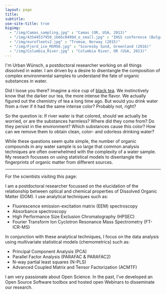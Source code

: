```yaml
---
layout: page
title: 
subtitle:
use-site-title: true
bigimg: 
  - "/img/Camas_sampling.jpg" : "Camas (OR, USA, 2013)"
  - "/img/43544537950_1b6bc0499d_o_small.jpg" : "IHSS conference (Bulgaria, 2018)"
  - "/img/eurofleets2.jpg" : "Tromsø, Norway (2015)"
  - "/img/Fjord_ice_MSM56.jpg" : "Scoresby Sund, Greenland (2016)"
  - "/img/Columbia_River.jpg" : "Columbia River, OR (USA, 2013)"
---
```


I'm Urban Wünsch, a postdoctoral researcher working on all things dissolved in water. I am driven by a desire to disentangle the composition of complex environmental samples to understand the fate of organic substances in water. 

Did I loose you there? Imagine a nice cup of [black tea](https://www.youtube.com/watch?v=e43xgMIW6K4). We instinctively know that the darker our tea, the more intense the flavor. We actually figured out the chemistry of tea a long time ago. But would you drink water from a river if it had the same intense color? Probably not, right? 

So the question is: If river water is that colored, should we actually be worried, or are the substances harmless? Where did they come from? Do they persist in the environment? Which substances cause this color? How can we remove them to obtain clean, color- and odorless drinking water?

While these questions seem quite simple, the number of organic compounds in any water sample is so large that common analysis techniques are often overwhelmed with the complexity of a water sample. My reseach focusses on using statistical models to disentangle the fingerprints of organic matter from different sources.

---
For the scientists visiting this page:

I am a postdoctoral researcher focussed on the elucidation of the relationship between optical and chemical properties of Dissolved Organic Matter (DOM). I use analytical techniques such as:

- Fluorescence emission-excitation matrix (EEM) spectroscopy
- Absorbance spectroscopy
- High Performance Size Exclusion Chromatography (HPSEC)
- Fourier Transform Ion Cyclotron Resonance Mass Spectrometry (FT-ICR-MS)

In conjunction with these analytical techniques, I focus on the data analysis using multivariate statistical models (chemometrics) such as:

- Principal Component Analysis (PCA)
- Parallel Factor Analysis (PARAFAC & PARAFAC2)
- N-way partial least squares (N-PLS)
- Advanced Coupled Matrix and Tensor Factorization (ACMTF)

I am very passionate about Open Science. In the past, I've developed an Open Source Software toolbox and hosted open Webinars to disseminate our research.
